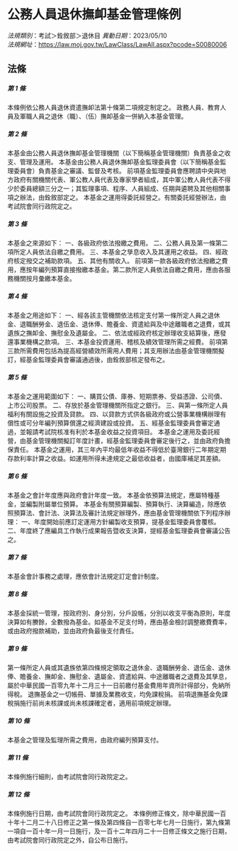 # 公務人員退休撫卹基金管理條例

*法規類別*：考試＞銓敘部＞退休目
*異動日期*：2023/05/10  
*法規網址*：https://law.moj.gov.tw/LawClass/LawAll.aspx?pcode=S0080006



## 法條
##### 第 1 條
本條例依公務人員退休資遣撫卹法第十條第二項規定制定之。
政務人員、教育人員及軍職人員之退休（職）、（伍）撫卹基金一併納入本基金管理。

##### 第 2 條
本基金由公務人員退休撫卹基金管理機關（以下簡稱基金管理機關）負責基金之收支、管理及運用。
本基金由公務人員退休撫卹基金監理委員會（以下簡稱基金監理委員會）負責基金之審議、監督及考核。
前項基金監理委員會應聘請中央與地方政府有關機關代表、軍公教人員代表及專家學者組成，其中軍公教人員代表不得少於委員總額三分之一；其監理事項、程序、人員組成、任期與遴聘及其他相關事項之辦法，由銓敘部定之。
本基金之運用得委託經營之。有關委託經營辦法，由考試院會同行政院定之。

##### 第 3 條
本基金之來源如下：
一、各級政府依法撥繳之費用。
二、公務人員及第一條第二項所定人員依法自繳之費用。
三、本基金之孳息收入及其運用之收益。
四、經政府核定撥交之補助款項。
五、其他有關收入。
前項第一款各級政府依法撥繳之費用，應按年編列預算直接撥繳本基金。第二款所定人員依法自繳之費用，應由各服務機關按月彙繳本基金。

##### 第 4 條
本基金之用途如下：
一、經各該主管機關依法核定支付第一條所定人員之退休金、退職酬勞金、退伍金、退休俸、贍養金、資遣給與及中途離職者之退費，或其遺族之撫卹金、撫慰金及遺屬金。
二、依法或經政府核定辦理收支結算後，應發還事業機構之款項。
三、本基金投資運用、稽核及績效管理所需之經費。
前項第三款所需費用包括為提高經營績效所需用人費用；其支用辦法由基金管理機關擬訂，經基金監理委員會審議通過後，由銓敘部核定發布之。

##### 第 5 條
本基金之運用範圍如下：
一、購買公債、庫券、短期票券、受益憑證、公司債、上市公司股票。
二、存放於基金管理機關所指定之銀行。
三、與第一條所定人員福利有關設施之投資及貸款。
四、以貸款方式供各級政府或公營事業機構辦理有償性或可分年編列預算償還之經濟建設或投資。
五、經基金監理委員會審定通過，並報請考試院核准有利於本基金收益之投資項目。
本基金之運用及委託經營，由基金管理機關擬訂年度計畫，經基金監理委員會審定後行之，並由政府負擔保責任。
本基金之運用，其三年內平均最低年收益不得低於臺灣銀行二年期定期存款利率計算之收益。如運用所得未達規定之最低收益者，由國庫補足其差額。

##### 第 6 條
本基金之會計年度應與政府會計年度一致。
本基金依預算法規定，應屬特種基金，並編製附屬單位預算。
本基金有關預算編製、預算執行、決算編造，除應依照預算法、會計法、決算法及審計法規定辦理外，應由基金管理機關依下列程序辦理：
一、年度開始前應訂定運用方針編製收支預算，提基金監理委員會覆核。
二、年度終了應編具工作執行成果報告暨收支決算，提經基金監理委員會審議公告之。

##### 第 7 條
本基金會計事務之處理，應依會計法規定訂定會計制度。

##### 第 8 條
本基金採統一管理，按政府別、身分別，分戶設帳，分別以收支平衡為原則，年度決算如有賸餘，全數撥為基金。如基金不足支付時，應由基金檢討調整繳費費率，或由政府撥款補助，並由政府負最後支付責任。

##### 第 9 條
第一條所定人員或其遺族依第四條規定領取之退休金、退職酬勞金、退伍金、退休俸、贍養金、撫卹金、撫慰金、遺屬金、資遣給與、中途離職者之退費及其孳息，屬於中華民國一百零九年十二月三十一日前繳付基金費用年資所計得部分，免納所得稅。
退撫基金之一切帳冊、單據及業務收支，均免課稅捐。
前項退撫基金免課稅捐施行前尚未核課或尚未核課確定者，適用前項規定辦理。

##### 第 10 條
本基金之管理及監理所需之費用，由政府編列預算支付。

##### 第 11 條
本條例施行細則，由考試院會同行政院定之。

##### 第 12 條
本條例施行日期，由考試院會同行政院定之。
本條例修正條文，除中華民國一百十年十二月二十八日修正之第一條及第四條自一百零七年七月一日施行，第九條第一項自一百十年一月一日施行，及一百十二年四月二十一日修正條文之施行日期，由考試院會同行政院定之外，自公布日施行。



